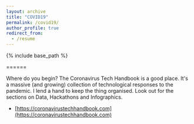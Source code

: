 ```yaml
---
layout: archive
title: "COVID19"
permalink: /covid19/
author_profile: true
redirect_from:
  - /resume
---
```


{% include base_path %}

======

Where do you begin? The Coronavirus Tech Handbook is a good place. It's a massive (and growing) collection of technological responses to the pandemic. I lend a hand to keep the thing organised. Look out for the sections on Data, Hackathons and Infographics.

* [https://coronavirustechhandbook.com](https://coronavirustechhandbook.com)



